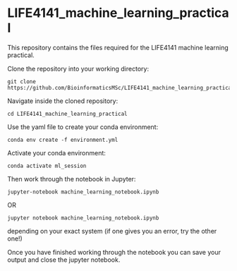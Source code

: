 # LIFE4141_machine_learning_practical

This repository contains the files required for the LIFE4141 machine learning practical.

Clone the repository into your working directory:

```
git clone https://github.com/BioinformaticsMSc/LIFE4141_machine_learning_practical.git
```

Navigate inside the cloned repository:

```
cd LIFE4141_machine_learning_practical
```


Use the yaml file to create your conda environment:

```
conda env create -f environment.yml
```

Activate your conda environment:

```
conda activate ml_session
```

Then work through the notebook in Jupyter:

```
jupyter-notebook machine_learning_notebook.ipynb
```
OR
```
jupyter notebook machine_learning_notebook.ipynb
```
depending on your exact system (if one gives you an error, try the other one!)


Once you have finished working through the notebook you can save your output and close the jupyter notebook.


